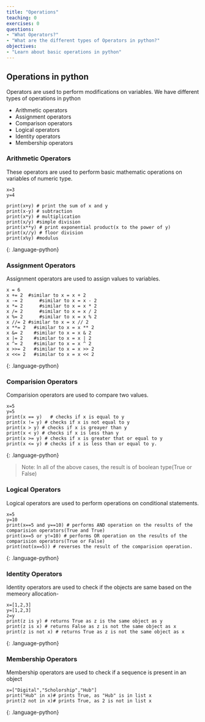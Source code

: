 ```yaml
---
title: "Operations"
teaching: 0
exercises: 0
questions:
- "What Operators?"
- "What are the different types of Operators in python?"
objectives:
- "Learn about basic operations in python"
---
```


## Operations in python

Operators are used to perform modifications on variables. We have different types of operations in python 
- Arithmetic operators
- Assignment operators
- Comparison operators
- Logical operators
- Identity operators
- Membership operators

### Arithmetic Operators

These operators are used to perform basic mathematic operations on variables of numeric type.

~~~
x=3
y=4

print(x+y) # print the sum of x and y
print(x-y) # subtraction
print(x*y) # multiplication
print(x/y) #simple division
print(x**y) # print exponential product(x to the power of y)
print(x//y) # floor division
print(x%y) #modulus
~~~
{: .language-python}

### Assignment Operators
Assignment operators are used to assign values to variables.
~~~
x = 6	
x += 2	#similar to x = x + 2	
x -= 2		#similar to x = x - 2	
x *= 2		#similar to x = x * 2	
x /= 2		#similar to x = x / 2	
x %= 2		#similar to x = x % 2	
x //= 2	#similar to x = x // 2	
x **= 2	  #similar to x = x ** 2	
x &= 2	  #similar to x = x & 2	
x |= 2	  #similar to x = x | 2	
x ^= 2	  #similar to x = x ^ 2	
x >>= 2	  #similar to x = x >> 2	
x <<= 2	  #similar to x = x << 2
~~~
{: .language-python}

### Comparision Operators
Comparision operators are used to compare two values.

~~~
x=5
y=5
print(x == y)	# checks if x is equal to y
print(x != y) # checks if x is not equal to y	
print(x > y) # checks if x is greayer than y	
print(x < y) # checks if x is less than y	
print(x >= y) # checks if x is greater that or equal to y
print(x <= y) # checks if x is less than or equal to y.
~~~
{: .language-python}

> Note: In all of the above cases, the result is of boolean type(True or False)


### Logical Operators
Logical operators are used to perform operations on conditional statements.

~~~
x=5
y=10
print(x==5 and y==10) # performs AND operation on the results of the comparision operators(True and True)
print(x==5 or y!=10) # performs OR operation on the results of the comparision operators(True or False)
print(not(x==5)) # reverses the result of the comparision operation.
~~~
{: .language-python}

### Identity Operators

Identity operators are used to check if the objects are same based on the memeory allocation-

~~~
x=[1,2,3]
y=[1,2,3]
z=y
print(z is y) # returns True as z is the same object as y
print(z is x) # returns False as z is not the same object as x
print(z is not x) # returns True as z is not the same object as x
~~~
{: .language-python}

### Membership Operators

Membership operators are used to check if a sequence is present in an object

~~~
x=["Digital","Scholorship","Hub"]
print("Hub" in x)# prints True, as "Hub" is in list x
print(2 not in x)# prints True, as 2 is not in list x
~~~
{: .language-python}
